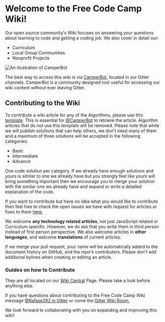 # Welcome to the Free Code Camp Wiki!

Our open source community's Wiki focuses on answering your questions about learning to code and getting a coding job. We also cover in detail our:

- Curriculum
- Local Group Communities
- Nonprofit Projects

![An illustration of CamperBot](https://i.imgur.com/gyJwzkx.png)

The best way to access this wiki is via [CamperBot](CamperBot), located in our Gitter channels. CamperBot is a community designed tool useful for accessing our wiki content without ever leaving Gitter.

## Contributing to the Wiki

To contribute a wiki article for any of the Algorithms, please use this [template](Algorithm-Wiki-Template). This is essential for [@CamperBot](https://github.com/camperbot) to retrieve the article. Algorithm articles that do not use this template will be removed. Please note that while we will publish solutions that can help others, we don't need many of them and a maximum of three solutions will be accepted in the following categories:

- Basic
- Intermediate
- Advance

One code solution per category. If we already have enough solutions and yours is similar to one we already have but you strongly feel like yours will bring something important then we encourage you to merge your solution with the similar one we already have and expand or write a detailed explanation of the code.

If you want to contribute but have no idea what you would like to contribute then feel free to check the open issues we have with request for articles or fixes to them [here.](https://github.com/FreeCodeCamp/wiki/issues)

We welcome **any technology related articles**, not just JavaScript related or Curriculum specific. However, we do ask that you write them in third person instead of first person perspective. We also welcome articles in **other languages**, and welcome **translations** of current articles.

If we merge your pull request, your name will be automatically added to the document history on GitHub, and the repo's contributors. Please don't add additional bylines when creating or editing an article.

### Guides on how to Contribute

They are all located on our [Wiki Central](Wiki-Central) Page. Please take a look before anything else.

If you have questions about contributing to the Free Code Camp Wiki message [@Rafase282 in Gitter](https://gitter.im/Rafase282) or come the [Gitter Wiki Room.](https://gitter.im/FreeCodeCamp/Wiki)

We look forward to collaborating with you on expanding and improving this wiki!
